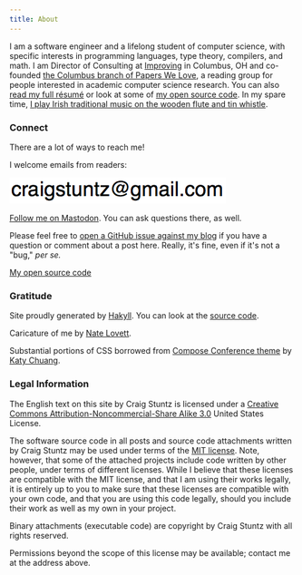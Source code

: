 ```yaml
---
title: About
---
```

I am a software engineer and a lifelong student of
computer science, with specific interests in programming languages, type
theory, compilers, and math. I am Director of Consulting at 
[Improving](http://improving.com/) in Columbus, OH and co-founded [the 
Columbus branch of
Papers We Love](http://paperswelove.org/chapter/columbus/), a reading group
for people interested in academic computer science research. You can also
[read my full résumé](/resume.html) or look at
some of [my open source code](https://github.com/craigstuntz/). In my spare
time, [I play Irish traditional music on the wooden flute and tin
whistle](https://learningtowhistle.blogspot.com/).

### Connect

There are a lot of ways to reach me!

I welcome emails from readers:

<img src="images/ea.png" />

<a rel="me" href="https://types.pl/web/@CraigStuntz">Follow me on Mastodon</a>.
You can ask questions there, as well.

Please feel free to 
[open a GitHub issue against my blog](https://github.com/CraigStuntz/CraigStuntz.github.io/issues) 
if you have a question or comment about a post here. Really, it's fine, even if
it's not a "bug," _per se._

<a href="https://github.com/CraigStuntz">My open source code</a>

### Gratitude
Site proudly generated by [Hakyll](http://jaspervdj.be/hakyll).
You can look at the [source code](https://github.com/CraigStuntz/CraigStuntz.github.io).

Caricature of me by [Nate Lovett](https://nate-lovett.com/).

Substantial portions of CSS borrowed from
<a href="https://github.com/katychuang/hakyll-cssgarden/blob/master/default_theme/css/composeconference.css">Compose Conference theme</a> by [Katy Chuang](https://katychuang.com/).

### Legal Information

The English text on this site by Craig Stuntz is licensed under a
[Creative Commons Attribution-Noncommercial-Share Alike
3.0](https://creativecommons.org/licenses/by-nc-sa/3.0/us/) United States
License.

The software source code in all posts and source code attachments written
by Craig Stuntz may be used under terms of the [MIT
license](https://opensource.org/licenses/MIT). Note, however,
that some of the attached projects include code written by other people,
under terms of different licenses. While I believe that these licenses are
compatible with the MIT license, and that I am using their works legally,
it is entirely up to you to make sure that these licenses are compatible
with your own code, and that you are using this code legally, should you
include their work as well as my own in your project.

Binary attachments (executable code) are copyright by Craig Stuntz with
all rights reserved.

Permissions beyond the scope of this license may be available; contact me
at the address above.

